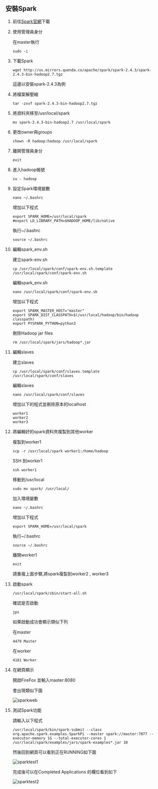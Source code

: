 ## 安裝Spark

1. 前往[Spark官網](<https://spark.apache.org/>)下載

2. 使用管理員身分

   在master執行

   ```
   sudo -i
   ```

3. 下載Spark

   ```
   wget http://us.mirrors.quenda.co/apache/spark/spark-2.4.3/spark-2.4.3-bin-hadoop2.7.tgz
   ```

   這邊以安裝spark-2.4.3為例

4. 將檔案解壓縮

   ```
   tar -zxvf spark-2.4.3-bin-hadoop2.7.tgz
   ```

5. 將資料夾移至/usr/local/spark

   ```
   mv spark-2.4.3-bin-hadoop2.7 /usr/local/spark
   ```

6. 更改owner與groups

   ```
   chown -R hadoop:hadoop /usr/local/spark
   ```

7. 離開管理員身分

   ````
   exit
   ````

8. 進入hadoop帳號

   ```
   su - hadoop
   ```

9. 設定Spark環境變數

   ```
   nano ~/.bashrc
   ```

   增加以下程式

   ```shell
   export SPARK_HOME=/usr/local/spark
   #export LD_LIBRARY_PATH=$HADOOP_HOME/lib/native
   ```

   執行~/.bashrc

   ```
   source ~/.bashrc
   ```

   

10. 編輯spark_env.sh

    建立spark-env.sh

    ```
    cp /usr/local/spark/conf/spark-env.sh.template /usr/local/spark/conf/spark-env.sh
    ```

    編輯spark_env.sh

    ```
    nano /usr/local/spark/conf/spark-env.sh
    ```

    增加以下程式

    ```
    export SPARK_MASTER_HOST="master"
    export SPARK_DIST_CLASSPATH=$(/usr/local/hadoop/bin/hadoop classpath)
    export PYSPARK_PYTHON=python3
    ```

    刪除Hadoop jar files

    ```
    rm /usr/local/spark/jars/hadoop*.jar
    ```

11. 編輯slaves

    建立slaves

    ```
    cp /usr/local/spark/conf/slaves.template /usr/local/spark/conf/slaves
    ```

    編輯slaves

    ```
    nano /usr/local/spark/conf/slaves
    ```

    增加以下的程式並刪除原本的localhost

    ```
    worker1
    worker2
    worker3
    ```

    

12. 將編輯好的spark資料夾複製到其他worker

    複製到worker1

    ```
    scp -r /usr/local/spark worker1:/home/hadoop
    ```

    SSH 到worker1

    ```
    ssh worker1
    ```

    移動到/usr/local

    ```
    sudo mv spark/ /usr/local/
    ```

    加入環境變數

    ```
    nano ~/.bashrc
    ```

    增加以下程式

    ```
    export SPARK_HOME=/usr/local/spark
    ```

    執行~/.bashrc

    ```
    source ~/.bashrc
    ```

    離開worker1

    ```
    exit
    ```

    請重複上面步驟,將spark複製到worker2 , worker3

13. 啟動spark

    ```
    /usr/local/spark/sbin/start-all.sh
    ```

    確認是否啟動

    ```
    jps
    ```

    如果啟動成功會顯示類似下列

    在master

    ```
    4479 Master
    ```

    在worker

    ```
    4181 Worker
    ```

14. 在網頁顯示

    開啟FireFox 並輸入master:8080

    會出現類似下圖

    ![sparkweb](C:\Users\icw\Desktop\Doc\image\sparkweb.jpg)

15. 測試Spark功能

    請輸入以下程式

    ```
    /usr/local/spark/bin/spark-submit --class org.apache.spark.examples.SparkPi --master spark://master:7077 --executor-memory 1G --total-executor-cores 1 /usr/local/spark/examples/jars/spark-examples*.jar 10
    ```

    然後回到網頁可以看到正在RUNNING如下圖

    ![sparktest1](C:\Users\icw\Desktop\Doc\image\sparktest1.jpg)

    完成後可以在Completed Applications 的欄位看到如下

    ![sparktest2](C:\Users\icw\Desktop\Doc\image\sparktest2.jpg)



​       